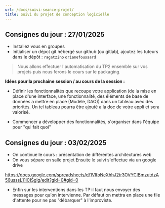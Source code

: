 ```yaml
---
url: /docs/suivi-seance-projet/
title: Suivi du projet de conception logicielle
---
```


## Consignes du jour : 27/01/2025

- Installez vous en groupes
- Initialiser un dépot git hébergé sur github (ou gitlab), ajoutez les tuteurs dans le dépôt : 
`ragatzino` 
`orianefoussard`

> Nous allons effectuer l'automatisation du TP2 ensemble sur vos projets puis nous ferons le cours sur le packaging.

**Idées pour la prochaine session / au cours de la session :** 
- Définir les fonctionnalités que recoupe votre application (de la mise en place d'une interface, une fonctionnalité, des éléments de base de données a mettre en place (Modèle, DAO)) dans un tableau avec des priorités. Un tel tableau pourra être ajouté a la doc de votre appli et sera valorisé.

- Commencer a développer des fonctionnalités, s'organiser dans l'équipe pour "qui fait quoi"

## Consignes du jour : 03/02/2025

- On continue le cours : présentation de différentes architectures web
- On vous sépare en salle projet
Ensuite le suivi s'effectue via un google drive

https://docs.google.com/spreadsheets/d/1VlfoNcXhhJ2tr3OVYCIBmzutdzA56usssL11lCISgIg/edit?gid=0#gid=0

- Enfin sur les interventions dans les TP il faut nous envoyer des messages pour qu'on intervienne. Par défaut on mettra en place une file d'attente pour ne pas "débarquer" à l'improviste.